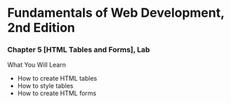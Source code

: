 # Fundamentals of Web Development, 2nd Edition

### Chapter 5 [HTML Tables and Forms], Lab

What You Will Learn
* How to create HTML tables
* How to style tables
* How to create HTML forms
